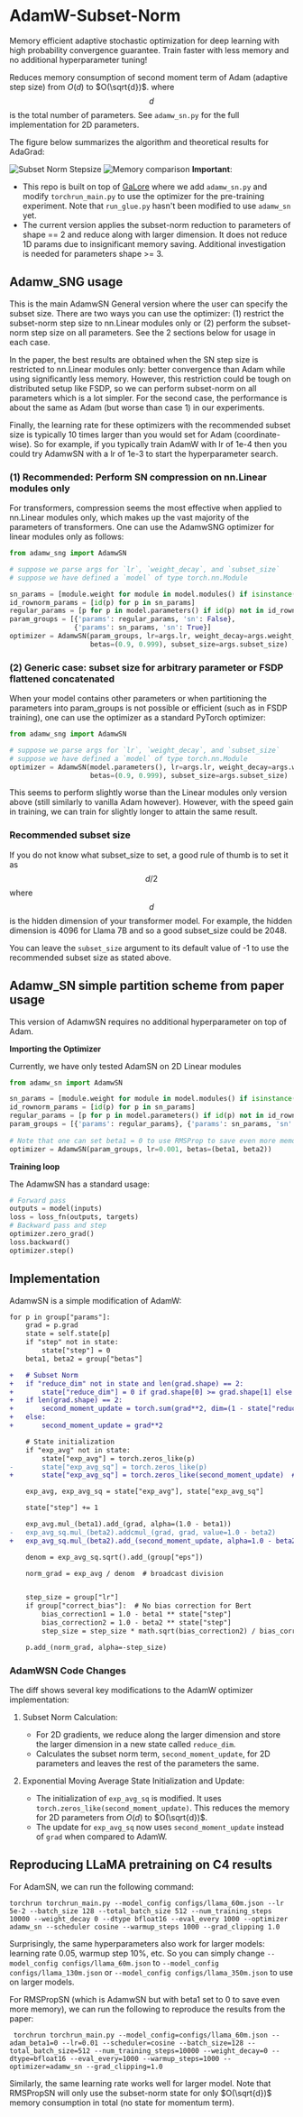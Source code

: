 # AdamW-Subset-Norm 

Memory efficient adaptive stochastic optimization for deep learning with high probability convergence guarantee. 
Train faster with less memory and no additional hyperparameter tuning!

Reduces memory consumption of second moment term of Adam (adaptive step size) from $O(d)$ to $O(\sqrt{d})$. 
where $$d$$ is the total number of parameters. See `adamw_sn.py` for the full implementation for 2D parameters.

The figure below summarizes the algorithm and theoretical results for AdaGrad:

![Subset Norm Stepsize](imgs/subset-norm-stepsize-1.png)
![Memory comparison](imgs/gpu_memory_usage_enhanced.png)
**Important**:
-  This repo is built on top of [GaLore](https://github.com/jiaweizzhao/GaLore) where we add `adamw_sn.py` and 
modify `torchrun_main.py` to use the optimizer for the pre-training experiment. Note that `run_glue.py` hasn't been modified to use `adamw_sn` yet.
- The current version applies the subset-norm reduction to parameters of shape == 2 and reduce along with larger dimension. 
It does not reduce 1D params due to insignificant memory saving. Additional investigation is needed for parameters shape >= 3.
## Adamw_SNG usage
This is the main AdamwSN General version where the user can specify the subset size. There are two ways you can use the optimizer:
(1) restrict the subset-norm step size to nn.Linear modules only or (2) perform the subset-norm step size on all parameters.
See the 2 sections below for usage in each case. 

In the paper, the best results are obtained when the SN step size is restricted to nn.Linear modules only: better convergence than Adam while using significantly less memory.
However, this restriction could be tough on distributed setup like FSDP, so we can perform subset-norm on all parameters which is a lot simpler. 
For the second case, the performance is about the same as Adam (but worse than case 1) in our experiments.

Finally, the learning rate for these optimizers with the recommended subset size is typically 10 times larger than you would set for Adam (coordinate-wise).
So for example, if you typically train AdamW with lr of 1e-4 then you could try AdamwSN with a lr of 1e-3 to start the hyperparameter search.  

### (1) Recommended: Perform SN compression on nn.Linear modules only
For transformers, compression seems the most effective when applied to nn.Linear modules only, which makes up the vast majority of the parameters of transformers.
One can use the AdamwSNG optimizer for linear modules only as follows: 
```python
from adamw_sng import AdamwSN

# suppose we parse args for `lr`, `weight_decay`, and `subset_size`
# suppose we have defined a `model` of type torch.nn.Module

sn_params = [module.weight for module in model.modules() if isinstance(module, nn.Linear)]
id_rownorm_params = [id(p) for p in sn_params]
regular_params = [p for p in model.parameters() if id(p) not in id_rownorm_params]
param_groups = [{'params': regular_params, 'sn': False},
                {'params': sn_params, 'sn': True}]
optimizer = AdamwSN(param_groups, lr=args.lr, weight_decay=args.weight_decay,
                    betas=(0.9, 0.999), subset_size=args.subset_size)
```

### (2) Generic case: subset size for arbitrary parameter or FSDP flattened concatenated
When your model contains other parameters or when partitioning the parameters into param_groups is not possible or efficient (such as in FSDP training), 
one can use the optimizer as a standard PyTorch optimizer:
```python
from adamw_sng import AdamwSN

# suppose we parse args for `lr`, `weight_decay`, and `subset_size`
# suppose we have defined a `model` of type torch.nn.Module
optimizer = AdamwSN(model.parameters(), lr=args.lr, weight_decay=args.weight_decay,
                    betas=(0.9, 0.999), subset_size=args.subset_size)
```

This seems to perform slightly worse than the Linear modules only version above (still similarly to vanilla Adam however).
However, with the speed gain in training, we can train for slightly longer to attain the same result. 

### Recommended subset size
If you do not know what subset_size to set, a good rule of thumb is to set it as $$d/2$$ where $$d$$ is the hidden dimension of your transformer model.
For example, the hidden dimension is 4096 for Llama 7B and so a good subset_size could be 2048. 

You can leave the `subset_size` argument to its default value of -1 to use the recommended subset size as stated above. 

## Adamw_SN simple partition scheme from paper usage
This version of AdamwSN requires no additional hyperparameter on top of Adam.  

**Importing the Optimizer**

Currently, we have only tested AdamSN on 2D Linear modules 
```python
from adamw_sn import AdamwSN

sn_params = [module.weight for module in model.modules() if isinstance(module, nn.Linear)]
id_rownorm_params = [id(p) for p in sn_params]
regular_params = [p for p in model.parameters() if id(p) not in id_rownorm_params]
param_groups = [{'params': regular_params}, {'params': sn_params, 'sn': True}]  # enable subset-norm
                
# Note that one can set beta1 = 0 to use RMSProp to save even more memory
optimizer = AdamwSN(param_groups, lr=0.001, betas=(beta1, beta2))
```

**Training loop**

The AdamwSN has a standard usage: 
```python
# Forward pass
outputs = model(inputs)
loss = loss_fn(outputs, targets)
# Backward pass and step
optimizer.zero_grad()
loss.backward()
optimizer.step()
```
## Implementation 
AdamwSN is a simple modification of AdamW:
```diff
for p in group["params"]:
    grad = p.grad
    state = self.state[p]
    if "step" not in state:
        state["step"] = 0
    beta1, beta2 = group["betas"]

+   # Subset Norm
+   if "reduce_dim" not in state and len(grad.shape) == 2:
+       state["reduce_dim"] = 0 if grad.shape[0] >= grad.shape[1] else 1
+   if len(grad.shape) == 2:
+       second_moment_update = torch.sum(grad**2, dim=(1 - state["reduce_dim"]), keepdim=True)
+   else:
+       second_moment_update = grad**2

    # State initialization
    if "exp_avg" not in state:
        state["exp_avg"] = torch.zeros_like(p)
-       state["exp_avg_sq"] = torch.zeros_like(p)
+       state["exp_avg_sq"] = torch.zeros_like(second_moment_update)  # smaller size

    exp_avg, exp_avg_sq = state["exp_avg"], state["exp_avg_sq"]

    state["step"] += 1

    exp_avg.mul_(beta1).add_(grad, alpha=(1.0 - beta1))
-   exp_avg_sq.mul_(beta2).addcmul_(grad, grad, value=1.0 - beta2)
+   exp_avg_sq.mul_(beta2).add_(second_moment_update, alpha=1.0 - beta2)

    denom = exp_avg_sq.sqrt().add_(group["eps"])

    norm_grad = exp_avg / denom  # broadcast division


    step_size = group["lr"]
    if group["correct_bias"]:  # No bias correction for Bert
        bias_correction1 = 1.0 - beta1 ** state["step"]
        bias_correction2 = 1.0 - beta2 ** state["step"]
        step_size = step_size * math.sqrt(bias_correction2) / bias_correction1

    p.add_(norm_grad, alpha=-step_size)
```

### AdamWSN Code Changes

The diff shows several key modifications to the AdamW optimizer implementation:

1. Subset Norm Calculation:
   - For 2D gradients, we reduce along the larger dimension and store the larger dimension in a new state called `reduce_dim`.
   - Calculates the subset norm term, `second_moment_update`, for 2D parameters and leaves the rest of the parameters the same.

2. Exponential Moving Average State Initialization and Update:
   - The initialization of `exp_avg_sq` is modified. It uses `torch.zeros_like(second_moment_update)`. This reduces the memory for 2D parameters from $O(d)$ to $O(\sqrt{d})$.
   - The update for `exp_avg_sq` now uses `second_moment_update` instead of `grad` when compared to AdamW.


## Reproducing LLaMA pretraining on C4 results
For AdamSN, we can run the following command:
```
torchrun torchrun_main.py --model_config configs/llama_60m.json --lr 5e-2 --batch_size 128 --total_batch_size 512 --num_training_steps 10000 --weight_decay 0 --dtype bfloat16 --eval_every 1000 --optimizer adamw_sn --scheduler cosine --warmup_steps 1000 --grad_clipping 1.0
```

Surprisingly, the same hyperparameters also work for larger models: learning rate 0.05, warmup step 10%, etc. So you can simply change 
`--model_config configs/llama_60m.json` to `--model_config configs/llama_130m.json` or `--model_config configs/llama_350m.json` to use on larger models. 

For RMSPropSN (which is AdamwSN but with beta1 set to 0 to save even more memory), we can run the following to reproduce the results from the paper:
```
 torchrun torchrun_main.py --model_config=configs/llama_60m.json --adam_beta1=0 --lr=0.01 --scheduler=cosine --batch_size=128 --total_batch_size=512 --num_training_steps=10000 --weight_decay=0 --dtype=bfloat16 --eval_every=1000 --warmup_steps=1000 --optimizer=adamw_sn --grad_clipping=1.0
```
Similarly, the same learning rate works well for larger model. Note that RMSPropSN will only use the subset-norm state for only $O(\sqrt{d})$ memory consumption in total (no state for momentum term). 